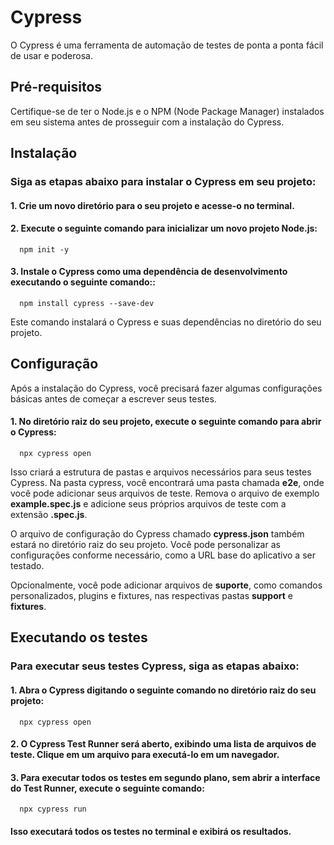 # Cypress
O Cypress é uma ferramenta de automação de testes de ponta a ponta fácil de usar e poderosa.
## Pré-requisitos
Certifique-se de ter o Node.js e o NPM (Node Package Manager) instalados em seu sistema antes de prosseguir com a instalação do Cypress.
## Instalação <br>
### Siga as etapas abaixo para instalar o Cypress em seu projeto:

#### 1. Crie um novo diretório para o seu projeto e acesse-o no terminal. <br>
#### 2. Execute o seguinte comando para inicializar um novo projeto Node.js: <br>

~~~
  npm init -y
~~~
#### 3. Instale o Cypress como uma dependência de desenvolvimento executando o seguinte comando:: <br>
~~~
  npm install cypress --save-dev
~~~
Este comando instalará o Cypress e suas dependências no diretório do seu projeto. <br>
## Configuração
Após a instalação do Cypress, você precisará fazer algumas configurações básicas antes de começar a escrever seus testes.

#### 1. No diretório raiz do seu projeto, execute o seguinte comando para abrir o Cypress:
~~~
  npx cypress open
~~~
Isso criará a estrutura de pastas e arquivos necessários para seus testes Cypress.
Na pasta cypress, você encontrará uma pasta chamada **e2e**, onde você pode adicionar seus arquivos de teste. Remova o arquivo de exemplo **example.spec.js** e adicione seus próprios arquivos de teste com a extensão **.spec.js**.

O arquivo de configuração do Cypress chamado **cypress.json** também estará no diretório raiz do seu projeto. Você pode personalizar as configurações conforme necessário, como a URL base do aplicativo a ser testado.

Opcionalmente, você pode adicionar arquivos de **suporte**, como comandos personalizados, plugins e fixtures, nas respectivas pastas **support** e **fixtures**.
## Executando os testes
### Para executar seus testes Cypress, siga as etapas abaixo:

#### 1. Abra o Cypress digitando o seguinte comando no diretório raiz do seu projeto:
~~~
  npx cypress open
~~~
#### 2. O Cypress Test Runner será aberto, exibindo uma lista de arquivos de teste. Clique em um arquivo para executá-lo em um navegador.

#### 3. Para executar todos os testes em segundo plano, sem abrir a interface do Test Runner, execute o seguinte comando:
~~~
  npx cypress run
~~~
#### Isso executará todos os testes no terminal e exibirá os resultados.
